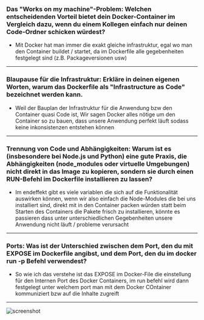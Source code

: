### Das "Works on my machine"-Problem: Welchen entscheidenden Vorteil bietet dein Docker-Container im Vergleich dazu, wenn du einem Kollegen einfach nur deinen Code-Ordner schicken würdest? 
- Mit Docker hat man immer die exakt gleiche infrastruktur, egal wo man den Container buildet / startet, da im Dockerfile alle gegebenheiten festgelegt sind (z.B. Packageversionen usw)  
---
### Blaupause für die Infrastruktur: Erkläre in deinen eigenen Worten, warum das Dockerfile als "Infrastructure as Code" bezeichnet werden kann. 
- Weil der Bauplan der Infrastruktur für die Anwendung bzw den Container quasi Code ist, Wir sagen Docker alles nötige um den Container so zu bauen, dass unsere Anwendung perfekt läuft sodass keine inkonsistenzen entstehen können
---
### Trennung von Code und Abhängigkeiten: Warum ist es (insbesondere bei Node.js und Python) eine gute Praxis, die Abhängigkeiten (node_modules oder virtuelle Umgebungen) nicht direkt in das Image zu kopieren, sondern sie durch einen RUN-Befehl im Dockerfile installieren zu lassen?
- Im endeffekt gibt es viele variablen die sich auf die Funktionalität auswirken können, wenn wir also einfach die Node-Modules die bei uns installiert sind, direkt mit in den Container packen würden statt beim Starten des Containers die Pakete frisch zu installieren, könnte es passieren dass unter unterschiedlichen Gegebenheiten unsere Anwendung nicht läuft / probleme verursacht
---
### Ports: Was ist der Unterschied zwischen dem Port, den du mit EXPOSE im Dockerfile angibst, und dem Port, den du im docker run -p Befehl verwendest?
- So wie ich das verstehe ist das EXPOSE im Docker-File die einstellung für den Internen Port des Docker Containers, im run befehl wird dann festgelegt unter welchem port man mit dem Docker COntainer kommuniziert bzw auf die Inhalte zugreift
---
![screenshot](https://i.imgur.com/zFana6v.png)
